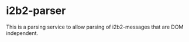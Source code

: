 # i2b2-parser
This is a parsing service to allow parsing of i2b2-messages that are DOM independent.
